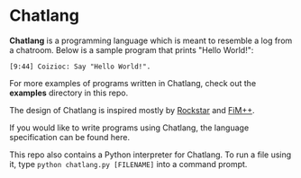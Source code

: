 # Chatlang

**Chatlang** is a programming language which is meant to resemble a log from a chatroom. Below is a sample program that prints "Hello World!":

```
[9:44] Coizioc: Say "Hello World!".
```

For more examples of programs written in Chatlang, check out the **examples** directory in this repo.

The design of Chatlang is inspired mostly by [Rockstar](https://esolangs.org/wiki/Rockstar) and [FiM++](https://esolangs.org/wiki/FiM++).

If you would like to write programs using Chatlang, the language specification can be found here.

This repo also contains a Python interpreter for Chatlang. To run a file using it, type `python chatlang.py [FILENAME]` into a command prompt.

